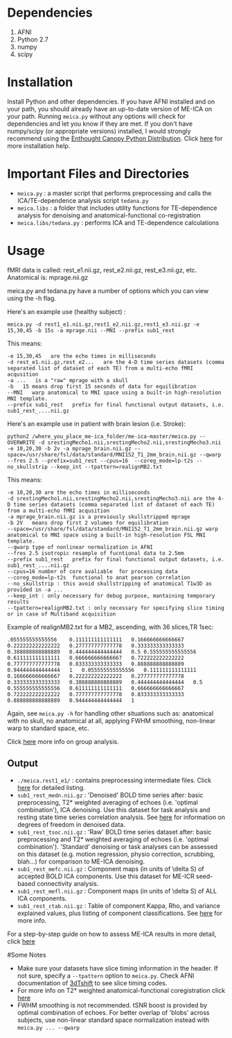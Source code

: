 
# Dependencies

1. AFNI
2. Python 2.7
3. numpy
4. scipy


# Installation

Install Python and other dependencies. If you have AFNI installed and on your path, you should already have an up-to-date version of ME-ICA on your path. Running `meica.py` without any options will check for dependencies and let you know if they are met. If you don't have numpy/scipy (or appropriate versions) installed, I would strongly recommend using the [Enthought Canopy Python Distribution](https://www.enthought.com/downloads/). Click [here](http://wiki.org/installing.html) for more installation help.

# Important Files and Directories

- `meica.py` : a master script that performs preprocessing and calls the ICA/TE-dependence analysis script `tedana.py`
- `meica.libs` : a folder that includes utility functions for TE-dependence analysis for denoising and anatomical-functional co-registration
- `meica.libs/tedana.py` : performs ICA and TE-dependence calculations

# Usage

fMRI data is called: 		rest_e1.nii.gz, rest_e2.nii.gz, rest_e3.nii.gz, etc. 
Anatomical is:		mprage.nii.gz

meica.py and tedana.py have a number of options which you can view using the -h flag. 

Here's an example use (healthy subject) :

    meica.py -d rest1_e1.nii.gz,rest1_e2.nii.gz,rest1_e3.nii.gz -e 15,30,45 -b 15s -a mprage.nii --MNI --prefix sub1_rest

This means:

    -e 15,30,45   are the echo times in milliseconds
    -d rest_e1.nii.gz,rest_e2...   are the 4-D time series datasets (comma separated list of dataset of each TE) from a multi-echo fMRI acqusition
    -a ...   is a "raw" mprage with a skull
    -b   15 means drop first 15 seconds of data for equilibration
    --MNI   warp anatomical to MNI space using a built-in high-resolution MNI template. 
	--prefix sub1_rest   prefix for final functional output datasets, i.e. sub1_rest_....nii.gz

Here's an example use in patient with brain lesion (i.e. Stroke):

    python2 /where_you_place_me-ica_folder/me-ica-master/meica.py --OVERWRITE -d srestingMecho1.nii,srestingMecho2.nii,srestingMecho3.nii -e 10,20,30 -b 2v -a mprage_brain.nii.gz --space=/usr/share/fsl/data/standard/MNI152_T1_2mm_brain.nii.gz --qwarp --fres 2.5 --prefix=sub1_rest --cpus=16  --coreg_mode=lp-t2s --no_skullstrip --keep_int --tpattern=realignMB2.txt

This means:

    -e 10,20,30 are the echo times in milliseconds    
    -d srestingMecho1.nii,srestingMecho2.nii,srestingMecho3.nii are the 4-D time series datasets (comma separated list of dataset of each TE) from a multi-echo fMRI acqusition
    -a mprage_brain.nii.gz is a previously skullstripped mprage 
    -b 2V   means drop first 2 volumes for equilibration
    --space=/usr/share/fsl/data/standard/MNI152_T1_2mm_brain.nii.gz warp anatomical to MNI space using a built-in high-resolution FSL MNI template. 
    --qwarp type of nonlinear normalization in AFNI
    --fres 2.5 isotropic resample of fucntional data to 2.5mm
    --prefix sub1_rest   prefix for final functional output datasets, i.e. sub1_rest_....nii.gz
    --cpus=16 number of core avaliable  for processing data
    --coreg_mode=lp-t2s  functional to anat pearson correlation
    --no_skullstrip : this avoid skullstripping of anatomical T1w3D as provided in -a ...
    --keep_int : only necessary for debug purpose, mantaining temporary results
    --tpattern=realignMB2.txt : only necessary for specifying slice timing or in case of Multiband acquisition
    
  Example of realignMB2.txt for a MB2, ascending, with 36 slices,TR 1sec:
    
    .055555555555556	0.111111111111111	0.166666666666667	0.222222222222222	0.277777777777778	0.333333333333333	0.388888888888889	0.444444444444444	0.5	0.555555555555556	0.611111111111111	0.666666666666667	0.722222222222222	0.777777777777778	0.833333333333333	0.888888888888889	0.944444444444444	1	0.055555555555556	0.111111111111111	0.166666666666667	0.222222222222222	0.277777777777778	0.333333333333333	0.388888888888889	0.444444444444444	0.5	0.555555555555556	0.611111111111111	0.666666666666667	0.722222222222222	0.777777777777778	0.833333333333333	0.888888888888889	0.944444444444444	1	
	
Again, see `meica.py -h` for handling other situations such as: anatomical with no skull, no anatomical at all, applying FWHM smoothing, non-linear warp to standard space, etc.

Click [here](http://wiki.org/group_analysis.html) more info on group analysis.

## Output

- `./meica.rest1_e1/` : contains preprocessing intermediate files. Click [here](http://wiki.org/meica_preprocessing.html) for detailed listing.
- `sub1_rest_medn.nii.gz` : 'Denoised' BOLD time series after: basic preprocessing, T2* weighted averaging of echoes (i.e. 'optimal combination'), ICA denoising. Use this dataset for task analysis and resting state time series correlation analysis. See [here](http://wiki.org/viewing_results.html#dof) for information on degrees of freedom in denoised data.
- `sub1_rest_tsoc.nii.gz` : 'Raw' BOLD time series dataset after: basic preprocessing and T2* weighted averaging of echoes (i.e. 'optimal combination'). 'Standard' denoising or task analyses can be assessed on this dataset (e.g. motion regression, physio correction, scrubbing, blah...) for comparison to ME-ICA denoising.
- `sub1_rest_mefc.nii.gz` : Component maps (in units of \delta S) of accepted BOLD ICA components. Use this dataset for ME-ICR seed-based connectivity analysis.
- `sub1_rest_mefl.nii.gz` : Component maps (in units of \delta S) of ALL ICA components.
- `sub1_rest_ctab.nii.gz` : Table of component Kappa, Rho, and variance explained values, plus listing of component classifications. See [here](http://wiki.org/viewing_results.html#kappa_spectra) for more info.

For a step-by-step guide on how to assess ME-ICA results in more detail, click [here](http://wiki.org/viewing_results.html)

#Some Notes

- Make sure your datasets have slice timing information in the header. If not sure, specify a `--tpattern` option to `meica.py`. Check AFNI documentation of [3dTshift](http://afni.nimh.nih.gov/pub/dist/doc/program_help/3dTshift.html) to see slice timing codes.
- For more info on T2* weighted anatomical-functional coregistration click [here](http://wiki.org/meica_alignp_mepi_anat.html)
- FWHM smoothing is not recommended. tSNR boost is provided by optimal combination of echoes. For better overlap of 'blobs' across subjects, use non-linear standard space normalization instead with `meica.py ... --qwarp`
